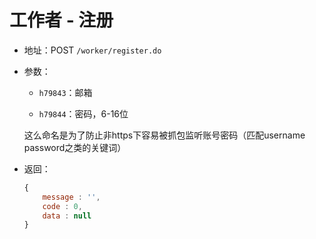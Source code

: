 工作者 - 注册
===

- 地址：POST `/worker/register.do`

- 参数：

	- `h79843`：邮箱

	- `h79844`：密码，6-16位
	
	这么命名是为了防止非https下容易被抓包监听账号密码（匹配username password之类的关键词）
	
- 返回：

	```js
	{
		message : '',
		code : 0,
		data : null
	}
	```